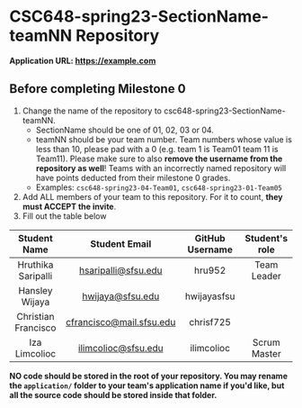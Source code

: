 # CSC648-spring23-SectionName-teamNN Repository

**Application URL: <https://example.com>**

## Before completing Milestone 0

1. Change the name of the repository to csc648-spring23-SectionName-teamNN.
   - SectionName should be one of 01, 02, 03 or 04.
   - teamNN should be your team number. Team numbers whose value is less than
     10, please pad with a 0 (e.g. team 1 is Team01 team 11 is Team11). Please
     make sure to also **remove the username from the repository as well**!
     Teams with an incorrectly named repository will have points deducted from
     their milestone 0 grades.
   - Examples: `csc648-spring23-04-Team01`, `csc648-spring23-01-Team05`
2. Add ALL members of your team to this repository. For it to count, **they must
   ACCEPT the invite**.
3. Fill out the table below

|  Student Name        |  Student Email            |  GitHub Username |  Student's role |
| :------------------: | :-----------------------: | :--------------: | :-------------: |
|  Hruthika Saripalli  |  hsaripalli@sfsu.edu      |       hru952     |   Team Leader   |
|  Hansley Wijaya      |  hwijaya@sfsu.edu         |    hwijayasfsu   |                 |
|  Christian Francisco |  cfrancisco@mail.sfsu.edu |     chrisf725    |                 |
|  Iza Limcolioc       |  ilimcolioc@sfsu.edu      |    ilimcolioc    |   Scrum Master  |

**NO code should be stored in the root of your repository. You may rename the
`application/` folder to your team's application name if you'd like, but all the
source code should be stored inside that folder.**
